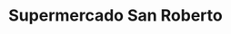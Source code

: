 ---
title: "Supermercado San Roberto"
url: /litueche/supermercado-san-roberto/
shop: supermercado
---
